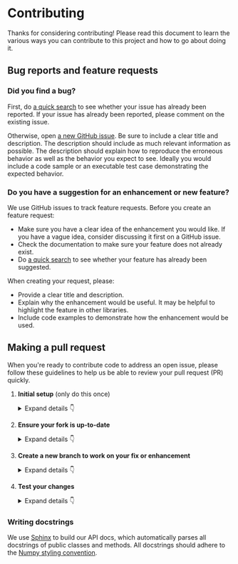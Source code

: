 # Contributing

Thanks for considering contributing! Please read this document to learn the various ways you can contribute to this project and how to go about doing it.

## Bug reports and feature requests

### Did you find a bug?

First, do [a quick search](https://github.com/allenai/beaker-py/issues) to see whether your issue has already been reported.
If your issue has already been reported, please comment on the existing issue.

Otherwise, open [a new GitHub issue](https://github.com/allenai/beaker-py/issues).  Be sure to include a clear title
and description.  The description should include as much relevant information as possible.  The description should
explain how to reproduce the erroneous behavior as well as the behavior you expect to see.  Ideally you would include a
code sample or an executable test case demonstrating the expected behavior.

### Do you have a suggestion for an enhancement or new feature?

We use GitHub issues to track feature requests. Before you create an feature request:

* Make sure you have a clear idea of the enhancement you would like. If you have a vague idea, consider discussing
it first on a GitHub issue.
* Check the documentation to make sure your feature does not already exist.
* Do [a quick search](https://github.com/allenai/beaker-py/issues) to see whether your feature has already been suggested.

When creating your request, please:

* Provide a clear title and description.
* Explain why the enhancement would be useful. It may be helpful to highlight the feature in other libraries.
* Include code examples to demonstrate how the enhancement would be used.

## Making a pull request

When you're ready to contribute code to address an open issue, please follow these guidelines to help us be able to review your pull request (PR) quickly.

1. **Initial setup** (only do this once)

    <details><summary>Expand details 👇</summary><br/>

    If you haven't already done so, please [fork](https://help.github.com/en/enterprise/2.13/user/articles/fork-a-repo) this repository on GitHub.

    Then clone your fork locally with

        git clone https://github.com/USERNAME/beaker-py.git

    or 

        git clone git@github.com:USERNAME/beaker-py.git

    At this point the local clone of your fork only knows that it came from *your* repo, github.com/USERNAME/beaker-py.git, but doesn't know anything the *main* repo, [https://github.com/allenai/beaker-py.git](https://github.com/allenai/beaker-py). You can see this by running

        git remote -v

    which will output something like this:

        origin https://github.com/USERNAME/beaker-py.git (fetch)
        origin https://github.com/USERNAME/beaker-py.git (push)

    This means that your local clone can only track changes from your fork, but not from the main repo, and so you won't be able to keep your fork up-to-date with the main repo over time. Therefore you'll need to add another "remote" to your clone that points to [https://github.com/allenai/beaker-py.git](https://github.com/allenai/beaker-py). To do this, run the following:

        git remote add upstream https://github.com/allenai/beaker-py.git

    Now if you do `git remote -v` again, you'll see

        origin https://github.com/USERNAME/beaker-py.git (fetch)
        origin https://github.com/USERNAME/beaker-py.git (push)
        upstream https://github.com/allenai/beaker-py.git (fetch)
        upstream https://github.com/allenai/beaker-py.git (push)

    Finally, you'll need to create a Python 3 virtual environment suitable for working on this project. There a number of tools out there that making working with virtual environments easier.
    The most direct way is with the [`venv` module](https://docs.python.org/3.7/library/venv.html) in the standard library, but if you're new to Python or you don't already have a recent Python 3 version installed on your machine,
    we recommend [Miniconda](https://docs.conda.io/en/latest/miniconda.html).

    On Mac, for example, you can install Miniconda with [Homebrew](https://brew.sh/):

        brew install miniconda

    Then you can create and activate a new Python environment by running:

        conda create -n beaker-py python=3.9
        conda activate beaker-py

    Once your virtual environment is activated, you can install your local clone in "editable mode" with

        pip install -U pip setuptools wheel
        pip install -e .[dev]

    The "editable mode" comes from the `-e` argument to `pip`, and essential just creates a symbolic link from the site-packages directory of your virtual environment to the source code in your local clone. That way any changes you make will be immediately reflected in your virtual environment.

    </details>

2. **Ensure your fork is up-to-date**

    <details><summary>Expand details 👇</summary><br/>

    Once you've added an "upstream" remote pointing to [https://github.com/allenai/beaker-py.git](https://github.com/allenai/beaker-py), keeping your fork up-to-date is easy:

        git checkout main  # if not already on main
        git pull --rebase upstream main
        git push

    </details>

3. **Create a new branch to work on your fix or enhancement**

    <details><summary>Expand details 👇</summary><br/>

    Commiting directly to the main branch of your fork is not recommended. It will be easier to keep your fork clean if you work on a seperate branch for each contribution you intend to make.

    You can create a new branch with

        # replace BRANCH with whatever name you want to give it
        git checkout -b BRANCH
        git push -u origin BRANCH

    </details>

4. **Test your changes**

    <details><summary>Expand details 👇</summary><br/>

    Our continuous integration (CI) testing runs [a number of checks](https://github.com/allenai/beaker-py/actions) for each pull request on [GitHub Actions](https://github.com/features/actions). You can run most of these tests locally, which is something you should do *before* opening a PR to help speed up the review process and make it easier for us.

    First, you should run [`isort`](https://github.com/PyCQA/isort) and [`black`](https://github.com/psf/black) to make sure you code is formatted consistently.
    Many IDEs support code formatters as plugins, so you may be able to setup isort and black to run automatically everytime you save.
    For example, [`black.vim`](https://github.com/psf/black/tree/master/plugin) will give you this functionality in Vim. But both `isort` and `black` are also easy to run directly from the command line.
    Just run this from the root of your clone:

        isort .
        black .

    Our CI also uses [`flake8`](https://github.com/allenai/beaker-py/tree/main/tests) to lint the code base and [`mypy`](http://mypy-lang.org/) for type-checking. You should run both of these next with

        flake8 .

    and

        mypy .

    We also strive to maintain high test coverage, so most contributions should include additions to [the unit tests](https://github.com/allenai/beaker-py/tree/main/tests). These tests are run with [`pytest`](https://docs.pytest.org/en/latest/), which you can use to locally run any test modules that you've added or changed.

    For example, if you've fixed a bug in `beaker/a/b.py`, you can run the tests specific to that module with

        pytest -v tests/a/b_test.py

    Our CI will automatically check that test coverage stays above a certain threshold (around 90%). To check the coverage locally in this example, you could run

        pytest -v --cov beaker.a.b tests/a/b_test.py

    If your contribution involves additions to any public part of the API, we require that you write docstrings
    for each function, method, class, or module that you add.
    See the [Writing docstrings](#writing-docstrings) section below for details on the syntax.
    You should test to make sure the API documentation can build without errors by running

        make docs

    If the build fails, it's most likely due to small formatting issues. If the error message isn't clear, feel free to comment on this in your pull request.

    And finally, please update the [CHANGELOG](https://github.com/allenai/beaker-py/blob/main/CHANGELOG.md) with notes on your contribution in the "Unreleased" section at the top.

    After all of the above checks have passed, you can now open [a new GitHub pull request](https://github.com/allenai/beaker-py/pulls).
    Make sure you have a clear description of the problem and the solution, and include a link to relevant issues.

    We look forward to reviewing your PR!

    </details>

### Writing docstrings

We use [Sphinx](https://www.sphinx-doc.org/en/master/index.html) to build our API docs, which automatically parses all docstrings
of public classes and methods. All docstrings should adhere to the [Numpy styling convention](https://www.sphinx-doc.org/en/master/usage/extensions/example_numpy.html).
